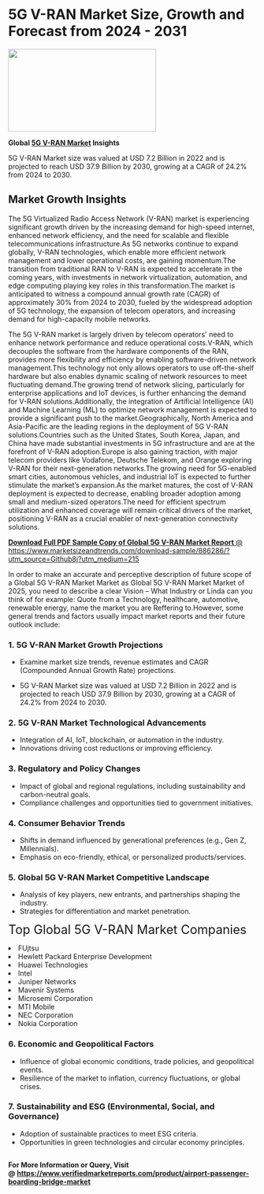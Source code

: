 <H1>5G V-RAN Market Size, Growth and Forecast from 2024 - 2031</H1><img class="aligncenter size-medium wp-image-584254" src="https://thirdeyenews.in/wp-content/uploads/2024/09/Global-Market-Research-300x168.jpeg" alt="" width="300" height="168" /><p><strong>Global&nbsp;<a href="https://www.marketsizeandtrends.com/download-sample/886286/?utm_source=Github8j?utm_medium=215">5G V-RAN Market</a> Insights</strong></p><p>5G V-RAN Market size was valued at USD 7.2 Billion in 2022 and is projected to reach USD 37.9 Billion by 2030, growing at a CAGR of 24.2% from 2024 to 2030.</p><p><h2>Market Growth Insights</h2> <p>The 5G Virtualized Radio Access Network (V-RAN) market is experiencing significant growth driven by the increasing demand for high-speed internet, enhanced network efficiency, and the need for scalable and flexible telecommunications infrastructure.As 5G networks continue to expand globally, V-RAN technologies, which enable more efficient network management and lower operational costs, are gaining momentum.The transition from traditional RAN to V-RAN is expected to accelerate in the coming years, with investments in network virtualization, automation, and edge computing playing key roles in this transformation.The market is anticipated to witness a compound annual growth rate (CAGR) of approximately 30% from 2024 to 2030, fueled by the widespread adoption of 5G technology, the expansion of telecom operators, and increasing demand for high-capacity mobile networks.</p> <p><a href="#"></a></p> <p>The 5G V-RAN market is largely driven by telecom operators' need to enhance network performance and reduce operational costs.V-RAN, which decouples the software from the hardware components of the RAN, provides more flexibility and efficiency by enabling software-driven network management.This technology not only allows operators to use off-the-shelf hardware but also enables dynamic scaling of network resources to meet fluctuating demand.The growing trend of network slicing, particularly for enterprise applications and IoT devices, is further enhancing the demand for V-RAN solutions.Additionally, the integration of Artificial Intelligence (AI) and Machine Learning (ML) to optimize network management is expected to provide a significant push to the market.Geographically, North America and Asia-Pacific are the leading regions in the deployment of 5G V-RAN solutions.Countries such as the United States, South Korea, Japan, and China have made substantial investments in 5G infrastructure and are at the forefront of V-RAN adoption.Europe is also gaining traction, with major telecom providers like Vodafone, Deutsche Telekom, and Orange exploring V-RAN for their next-generation networks.The growing need for 5G-enabled smart cities, autonomous vehicles, and industrial IoT is expected to further stimulate the market’s expansion.As the market matures, the cost of V-RAN deployment is expected to decrease, enabling broader adoption among small and medium-sized operators.The need for efficient spectrum utilization and enhanced coverage will remain critical drivers of the market, positioning V-RAN as a crucial enabler of next-generation connectivity solutions.</p> <p><a href="#"></p><p><span class=""><strong>Download Full PDF Sample Copy of Global 5G V-RAN Market Report</strong> @ <a href="https://www.marketsizeandtrends.com/download-sample/886286/?utm_source=Github8j?utm_medium=215" target="_blank">https://www.marketsizeandtrends.com/download-sample/886286/?utm_source=Github8j?utm_medium=215</a></span></p><p>In order to make an accurate and perceptive description of future scope of a Global&nbsp;5G V-RAN Market Market as Global&nbsp;5G V-RAN Market Market of 2025, you need to describe a clear Vision &ndash; What Industry or Linda can you think of for example: Quote from a Technology, healthcare, automotive, renewable energy, name the market you are Reffering to.However, some general trends and factors usually impact market reports and their future outlook include:</p><h3>1.&nbsp;<strong>5G V-RAN Market Growth Projections</strong></h3><ul><li>Examine market size trends, revenue estimates and CAGR (Compounded Annual Growth Rate) projections.</li><li><p>5G V-RAN Market size was valued at USD 7.2 Billion in 2022 and is projected to reach USD 37.9 Billion by 2030, growing at a CAGR of 24.2% from 2024 to 2030.</p></li></ul><h3>2.&nbsp;<strong>5G V-RAN Market Technological Advancements</strong></h3><ul><li>Integration of AI, IoT, blockchain, or automation in the industry.</li><li>Innovations driving cost reductions or improving efficiency.</li></ul><h3>3.&nbsp;<strong>Regulatory and Policy Changes</strong></h3><ul><li>Impact of global and regional regulations, including sustainability and carbon-neutral goals.</li><li>Compliance challenges and opportunities tied to government initiatives.</li></ul><h3>4.&nbsp;<strong>Consumer Behavior Trends</strong></h3><ul><li>Shifts in demand influenced by generational preferences (e.g., Gen Z, Millennials).</li><li>Emphasis on eco-friendly, ethical, or personalized products/services.</li></ul><h3>5.&nbsp;<strong>Global 5G V-RAN Market Competitive Landscape</strong></h3><ul><li>Analysis of key players, new entrants, and partnerships shaping the industry.</li><li>Strategies for differentiation and market penetration.</li></ul><p data-pm-slice="1 1 []"><span style="color: inherit; font-family: inherit; font-size: 25px;">Top Global 5G V-RAN Market Companies</span></p><div class="" data-test-id=""><p><li>FUjtsu</li><li> Hewlett Packard Enterprise Development</li><li> Huawei Technologies</li><li> Intel</li><li> Juniper Networks</li><li> Mavenir Systems</li><li> Microsemi Corporation</li><li> MTI Mobile</li><li> NEC Corporation</li><li> Nokia Corporation</li></p></div><h3>6.&nbsp;<strong>Economic and Geopolitical Factors</strong></h3><ul><li>Influence of global economic conditions, trade policies, and geopolitical events.</li><li>Resilience of the market to inflation, currency fluctuations, or global crises.</li></ul><h3>7.&nbsp;<strong>Sustainability and ESG (Environmental, Social, and Governance)</strong></h3><ul><li>Adoption of sustainable practices to meet ESG criteria.</li><li>Opportunities in green technologies and circular economy principles.</li></ul><h2><strong style="font-size: 14px;">For More Information or Query, Visit @&nbsp;</strong><a style="background-color: #ffffff; font-size: 14px;" href="https://www.marketsizeandtrends.com/report/5g-v-ran-market/" target="_blank">https://www.verifiedmarketreports.com/product/airport-passenger-boarding-bridge-market</a></h2>